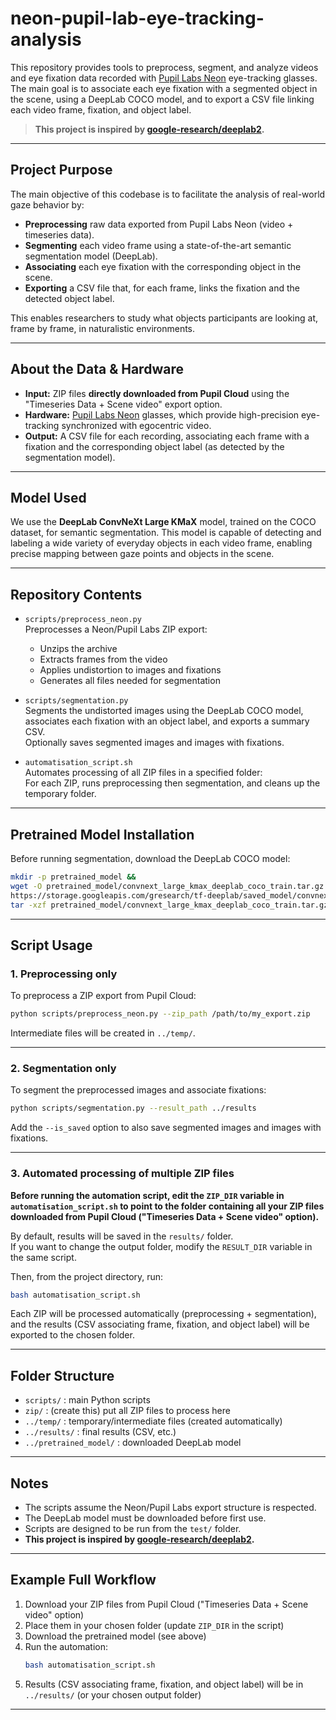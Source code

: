 # neon-pupil-lab-eye-tracking-analysis

This repository provides tools to preprocess, segment, and analyze videos and eye fixation data recorded with [Pupil Labs Neon](https://pupil-labs.com/products/neon) eye-tracking glasses. The main goal is to associate each eye fixation with a segmented object in the scene, using a DeepLab COCO model, and to export a CSV file linking each video frame, fixation, and object label.

> **This project is inspired by [google-research/deeplab2](https://github.com/google-research/deeplab2).**

---

## Project Purpose

The main objective of this codebase is to facilitate the analysis of real-world gaze behavior by:
- **Preprocessing** raw data exported from Pupil Labs Neon (video + timeseries data).
- **Segmenting** each video frame using a state-of-the-art semantic segmentation model (DeepLab).
- **Associating** each eye fixation with the corresponding object in the scene.
- **Exporting** a CSV file that, for each frame, links the fixation and the detected object label.

This enables researchers to study what objects participants are looking at, frame by frame, in naturalistic environments.

---

## About the Data & Hardware

- **Input:** ZIP files **directly downloaded from Pupil Cloud** using the "Timeseries Data + Scene video" export option.
- **Hardware:** [Pupil Labs Neon](https://pupil-labs.com/products/neon) glasses, which provide high-precision eye-tracking synchronized with egocentric video.
- **Output:** A CSV file for each recording, associating each frame with a fixation and the corresponding object label (as detected by the segmentation model).

---

## Model Used

We use the **DeepLab ConvNeXt Large KMaX** model, trained on the COCO dataset, for semantic segmentation. This model is capable of detecting and labeling a wide variety of everyday objects in each video frame, enabling precise mapping between gaze points and objects in the scene.

---

## Repository Contents

- `scripts/preprocess_neon.py`  
  Preprocesses a Neon/Pupil Labs ZIP export:
  - Unzips the archive
  - Extracts frames from the video
  - Applies undistortion to images and fixations
  - Generates all files needed for segmentation

- `scripts/segmentation.py`  
  Segments the undistorted images using the DeepLab COCO model, associates each fixation with an object label, and exports a summary CSV.  
  Optionally saves segmented images and images with fixations.

- `automatisation_script.sh`  
  Automates processing of all ZIP files in a specified folder:  
  For each ZIP, runs preprocessing then segmentation, and cleans up the temporary folder.

---

## Pretrained Model Installation

Before running segmentation, download the DeepLab COCO model:

```sh
mkdir -p pretrained_model &&
wget -O pretrained_model/convnext_large_kmax_deeplab_coco_train.tar.gz \
https://storage.googleapis.com/gresearch/tf-deeplab/saved_model/convnext_large_kmax_deeplab_coco_train.tar.gz &&
tar -xzf pretrained_model/convnext_large_kmax_deeplab_coco_train.tar.gz -C pretrained_model
```

---

## Script Usage

### 1. Preprocessing only

To preprocess a ZIP export from Pupil Cloud:

```sh
python scripts/preprocess_neon.py --zip_path /path/to/my_export.zip
```

Intermediate files will be created in `../temp/`.

---

### 2. Segmentation only

To segment the preprocessed images and associate fixations:

```sh
python scripts/segmentation.py --result_path ../results
```

Add the `--is_saved` option to also save segmented images and images with fixations.

---

### 3. Automated processing of multiple ZIP files

**Before running the automation script, edit the `ZIP_DIR` variable in `automatisation_script.sh` to point to the folder containing all your ZIP files downloaded from Pupil Cloud ("Timeseries Data + Scene video" option).**

By default, results will be saved in the `results/` folder.  
If you want to change the output folder, modify the `RESULT_DIR` variable in the same script.

Then, from the project directory, run:

```sh
bash automatisation_script.sh
```

Each ZIP will be processed automatically (preprocessing + segmentation), and the results (CSV associating frame, fixation, and object label) will be exported to the chosen folder.

---

## Folder Structure

- `scripts/` : main Python scripts
- `zip/` : (create this) put all ZIP files to process here
- `../temp/` : temporary/intermediate files (created automatically)
- `../results/` : final results (CSV, etc.)
- `../pretrained_model/` : downloaded DeepLab model

---

## Notes

- The scripts assume the Neon/Pupil Labs export structure is respected.
- The DeepLab model must be downloaded before first use.
- Scripts are designed to be run from the `test/` folder.
- **This project is inspired by [google-research/deeplab2](https://github.com/google-research/deeplab2).**

---

## Example Full Workflow

1. Download your ZIP files from Pupil Cloud ("Timeseries Data + Scene video" option)
2. Place them in your chosen folder (update `ZIP_DIR` in the script)
3. Download the pretrained model (see above)
4. Run the automation:
   ```sh
   bash automatisation_script.sh
   ```
5. Results (CSV associating frame, fixation, and object label) will be in `../results/` (or your chosen output folder)

---